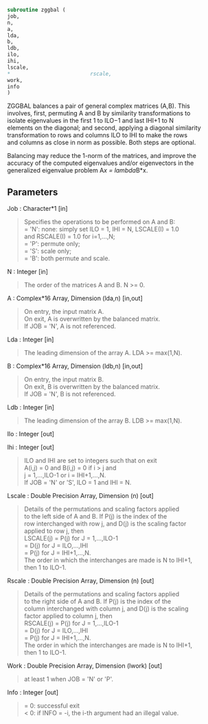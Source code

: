 ```fortran  
subroutine zggbal (  
job,  
n,  
a,  
lda,  
b,  
ldb,  
ilo,  
ihi,  
lscale,  
*                          rscale,  
work,  
info  
)  
```  
  
ZGGBAL balances a pair of general complex matrices (A,B).  This  
involves, first, permuting A and B by similarity transformations to  
isolate eigenvalues in the first 1 to ILO$-$1 and last IHI+1 to N  
elements on the diagonal; and second, applying a diagonal similarity  
transformation to rows and columns ILO to IHI to make the rows  
and columns as close in norm as possible. Both steps are optional.  
  
Balancing may reduce the 1-norm of the matrices, and improve the  
accuracy of the computed eigenvalues and/or eigenvectors in the  
generalized eigenvalue problem A*x = lambda*B*x.  
  
## Parameters  
Job : Character*1 [in]  
> Specifies the operations to be performed on A and B:  
> = 'N':  none:  simply set ILO = 1, IHI = N, LSCALE(I) = 1.0  
> and RSCALE(I) = 1.0 for i=1,...,N;  
> = 'P':  permute only;  
> = 'S':  scale only;  
> = 'B':  both permute and scale.  
  
N : Integer [in]  
> The order of the matrices A and B.  N >= 0.  
  
A : Complex*16 Array, Dimension (lda,n) [in,out]  
> On entry, the input matrix A.  
> On exit, A is overwritten by the balanced matrix.  
> If JOB = 'N', A is not referenced.  
  
Lda : Integer [in]  
> The leading dimension of the array A. LDA >= max(1,N).  
  
B : Complex*16 Array, Dimension (ldb,n) [in,out]  
> On entry, the input matrix B.  
> On exit, B is overwritten by the balanced matrix.  
> If JOB = 'N', B is not referenced.  
  
Ldb : Integer [in]  
> The leading dimension of the array B. LDB >= max(1,N).  
  
Ilo : Integer [out]  
  
Ihi : Integer [out]  
> ILO and IHI are set to integers such that on exit  
> A(i,j) = 0 and B(i,j) = 0 if i > j and  
> j = 1,...,ILO-1 or i = IHI+1,...,N.  
> If JOB = 'N' or 'S', ILO = 1 and IHI = N.  
  
Lscale : Double Precision Array, Dimension (n) [out]  
> Details of the permutations and scaling factors applied  
> to the left side of A and B.  If P(j) is the index of the  
> row interchanged with row j, and D(j) is the scaling factor  
> applied to row j, then  
> LSCALE(j) = P(j)    for J = 1,...,ILO-1  
> = D(j)    for J = ILO,...,IHI  
> = P(j)    for J = IHI+1,...,N.  
> The order in which the interchanges are made is N to IHI+1,  
> then 1 to ILO-1.  
  
Rscale : Double Precision Array, Dimension (n) [out]  
> Details of the permutations and scaling factors applied  
> to the right side of A and B.  If P(j) is the index of the  
> column interchanged with column j, and D(j) is the scaling  
> factor applied to column j, then  
> RSCALE(j) = P(j)    for J = 1,...,ILO-1  
> = D(j)    for J = ILO,...,IHI  
> = P(j)    for J = IHI+1,...,N.  
> The order in which the interchanges are made is N to IHI+1,  
> then 1 to ILO-1.  
  
Work : Double Precision Array, Dimension (lwork) [out]  
> at least 1 when JOB = 'N' or 'P'.  
  
Info : Integer [out]  
> = 0:  successful exit  
> < 0:  if INFO = -i, the i-th argument had an illegal value.  
  
